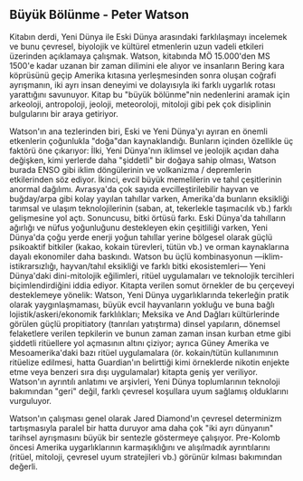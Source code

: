 ## Büyük Bölünme - Peter Watson

Kitabın derdi, Yeni Dünya ile Eski Dünya arasındaki farklılaşmayı incelemek ve bunu çevresel, biyolojik ve kültürel etmenlerin uzun vadeli etkileri üzerinden açıklamaya çalışmak. Watson, kitabında MÖ 15.000'den MS 1500'e kadar uzanan bir zaman dilimini ele alıyor ve insanların Bering kara köprüsünü geçip Amerika kıtasına yerleşmesinden sonra oluşan coğrafi ayrışmanın, iki ayrı insan deneyimi ve dolayısıyla iki farklı uygarlık rotası yarattığını savunuyor. Kitap bu "büyük bölünme"nin nedenlerini aramak için arkeoloji, antropoloji, jeoloji, meteoroloji, mitoloji gibi pek çok disiplinin bulgularını bir araya getiriyor. 

Watson'ın ana tezlerinden biri, Eski ve Yeni Dünya'yı ayıran en önemli etkenlerin çoğunlukla "doğa"dan kaynaklandığı. Bunların içinden özellikle üç faktörü öne çıkarıyor: İlki, Yeni Dünya'nın iklimsel ve jeolojik açıdan daha değişken, kimi yerlerde daha "şiddetli" bir doğaya sahip olması, Watson burada ENSO gibi iklim döngülerinin ve volkanizma / depremlerin etkilerinden söz ediyor. İkinci, evcil büyük memelilerin ve tahıl çeşitlerinin anormal dağılımı. Avrasya'da çok sayıda evcilleştirilebilir hayvan ve buğday/arpa gibi kolay yayılan tahıllar varken, Amerika'da bunların eksikliği tarımsal ve ulaşım teknolojilerinin (saban, at, tekerlekle taşımacılık vb.) farklı gelişmesine yol açtı. Sonuncusu, bitki örtüsü farkı. Eski Dünya'da tahılların ağırlığı ve nüfus yoğunluğunu destekleyen ekin çeşitliliği varken, Yeni Dünya'da çoğu yerde enerji yoğun tahıllar yerine bölgesel olarak güçlü psikoaktif bitkiler (kakao, kokain türevleri, tütün vb.) ve orman kaynaklarına dayalı ekonomiler daha baskındı. Watson bu üçlü kombinasyonun —iklim-istikrarsızlığı, hayvan/tahıl eksikliği ve farklı bitki ekosistemleri— Yeni Dünya'daki dini-mitolojik eğilimleri, ritüel uygulamaları ve teknolojik tercihleri biçimlendirdiğini iddia ediyor. Kitapta verilen somut örnekler de bu çerçeveyi desteklemeye yönelik: Watson, Yeni Dünya uygarlıklarında tekerleğin pratik olarak yaygınlaşmaması, büyük evcil hayvanların yokluğu ve buna bağlı lojistik/askeri/ekonomik farklılıkları; Meksika ve And Dağları kültürlerinde görülen güçlü propitiatory (tanrıları yatıştırma) dinsel yapıların, dönemsel felaketlere verilen tepkilerin ve bunun zaman zaman insan kurban etme gibi şiddetli ritüellere yol açmasının altını çiziyor; ayrıca Güney Amerika ve Mesoamerika'daki bazı ritüel uygulamalara (ör. kokain/tütün kullanımının ritüelize edilmesi, hatta Guardian'ın belirttiği kimi örneklerde nikotin enjekte etme veya benzeri sıra dışı uygulamalar) kitapta geniş yer veriliyor. Watson'ın ayrıntılı anlatımı ve arşivleri, Yeni Dünya toplumlarının teknoloji bakımından "geri" değil, farklı çevresel koşullara uyum sağlamış olduklarını vurguluyor. 

Watson'ın çalışması genel olarak Jared Diamond'ın çevresel determinizm tartışmasıyla paralel bir hatta duruyor ama daha çok "iki ayrı dünyanın" tarihsel ayrışmasını büyük bir sentezle göstermeye çalışıyor. Pre-Kolomb öncesi Amerika uygarlıklarının karmaşıklığını ve alışılmadık ayrıntılarını (ritüel, mitoloji, çevresel uyum stratejileri vb.) görünür kılması bakımından değerli.